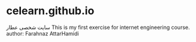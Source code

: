 # celearn.github.io
سایت شخصی عطار
This is my first exercise for internet engineering course.
author: Farahnaz AttarHamidi
